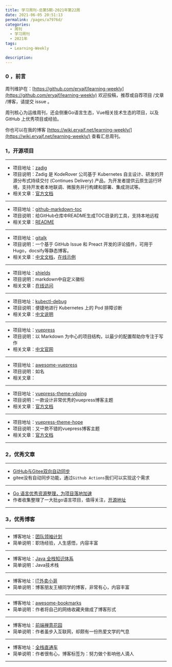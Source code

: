 ```yaml
---
title: 学习周刊-总第5期-2021年第22周
date: 2021-06-05 20:51:13
permalink: /pages/a7976d/
categories:
  - 周刊
  - 学习周刊
  - 2021年
tags:
  - Learning-Weekly

description:
---
```


### 0 ，前言

周刊维护在：[https://github.com/eryajf/learning-weekly](https://github.com/eryajf/learning-weekly)  欢迎投稿，推荐或自荐项目 /文章 /博客，请提交 issue 。

周刊核心为运维周刊，还会侧重Go语言生态，Vue相关技术生态的项目，以及 GitHub 上优秀项目或经验。

你也可以在我的博客 [https://wiki.eryajf.net/learning-weekly/](https://wiki.eryajf.net/learning-weekly/) 查看汇总周刊。

### 1，开源项目

------

- 项目地址：[zadig](https://github.com/koderover/zadig)
- 项目说明：Zadig 是 KodeRover 公司基于 Kubernetes 自主设计、研发的开源分布式持续交付 (Continues Delivery) 产品，为开发者提供云原生运行环境，支持开发者本地联调、微服务并行构建和部署、集成测试等。
- 相关文章：[官方文档](https://docs.koderover.com/zadig)

----

- 项目地址：[github-markdown-toc](https://github.com/ekalinin/github-markdown-toc)
- 项目说明：给GitHub仓库中README生成TOC目录的工具，支持本地远程
- 相关文章：[README](https://github.com/ekalinin/github-markdown-toc/blob/master/README.md)

----

- 项目地址：[gitalk](https://github.com/gitalk/gitalk)
- 项目说明：一个基于 GitHub Issue 和 Preact 开发的评论插件，可用于Hugo，docsify等静态博客。
- 相关文章：[中文文档](https://github.com/gitalk/gitalk/blob/master/readme-cn.md)，[在线示例](https://gitalk.github.io/)

----

- 项目地址：[shields](https://github.com/badges/shields)
- 项目说明：markdown中自定义徽标
- 相关文章：[在线访问](https://shields.io/category/license)

----

- 项目地址：[kubectl-debug](https://github.com/aylei/kubectl-debug)
- 项目说明：便捷地进行 Kubernetes 上的 Pod 排障诊断
- 相关文章：[中文说明](https://github.com/aylei/kubectl-debug/blob/master/docs/zh-cn.md)

----

- 项目地址：[vuepress](https://github.com/vuejs/vuepress)
- 项目说明：以 Markdown 为中心的项目结构，以最少的配置帮助你专注于写作
- 相关文章：[中文官网](https://vuepress.vuejs.org/zh/)

----

- 项目地址：[awesome-vuepress](https://github.com/vuepress/awesome-vuepress)
- 项目说明：如名
- 相关文章：

----

- 项目地址：[vuepress-theme-vdoing](https://github.com/xugaoyi/vuepress-theme-vdoing)
- 项目说明：一款设计非常优秀的vuepress博客主题
- 相关文章：[官方文档](https://doc.xugaoyi.com/)

----

- 项目地址：[vuepress-theme-hope](https://github.com/vuepress-theme-hope/vuepress-theme-hope)
- 项目说明：又一款不错的vuepress博客主题
- 相关文章：[官方文档](https://vuepress-theme-hope.github.io/zh/)

------
### 2，优秀文章

------

-  [GitHub与Gitee双向自动同步](https://www.bahuangshanren.tech/github%E4%B8%8Egitee%E5%8F%8C%E5%90%91%E8%87%AA%E5%8A%A8%E5%90%8C%E6%AD%A5/)
-  gitee没有自动同步功能，通过`Github Actions`我们可以实现这个需求

----

- [Go 语言优秀资源整理，为项目落地加速](https://cs.leops.cn/#/)
- 作者收集整理了一大批go语言项目，值得关注，[开源地址](https://github.com/shockerli/go-awesome)

------

### 3，优秀博客

------

- 博客地址：[团队领袖计划](https://leader.js.cool/)
- 简单说明：职场经验，人生感悟，内容丰富

----

- 博客地址：[Java 全栈知识体系](https://www.pdai.tech/)
- 简单说明：Java技术栈

----


- 博客地址：[IT外卖小哥](https://clay-wangzhi.com/)
- 简单说明：博客朋友王植同学的博客，非常有心，内容丰富

----

- 博客地址：[awesome-bookmarks](https://panjiachen.github.io/awesome-bookmarks/)
- 简单说明：作者将自己的网络收藏夹做成了博客形式

----

- 博客地址：[前端禅意花园](http://www.yuanchengcheng.vip/)
- 简单说明：作者虽步入互联网，却颇有一份热爱文学的气息

----


- 博客地址：[全栈直通车](https://www.sofineday.com/)
- 简单说明：作者很有心，博客标签为：努力做个影响他人滴人

------